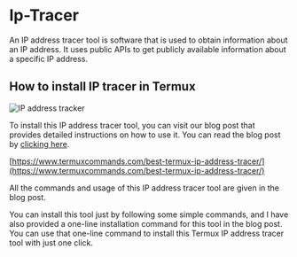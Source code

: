 # Ip-Tracer
An IP address tracer tool is software that is used to obtain information about an IP address. It uses public APIs to get publicly available information about a specific IP address.
## How to install IP tracer in Termux
![IP address tracker](https://github.com/Achik-Ahmed/Ip-Tracer/assets/153425431/28b175a4-5117-4cde-b450-348f0bb9ea9d)

To install this IP address tracer tool, you can visit our blog post that provides detailed instructions on how to use it. You can read the blog post by [clicking here](https://www.termuxcommands.com/best-termux-ip-address-tracer/).

[https://www.termuxcommands.com/best-termux-ip-address-tracer/](https://www.termuxcommands.com/best-termux-ip-address-tracer/)

All the commands and usage of this IP address tracer tool are given in the blog post. 

You can install this tool just by following some simple commands, and I have also provided a one-line installation command for this tool in the blog post. You can use that one-line command to install this Termux IP address tracer tool with just one click.
